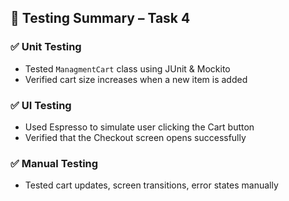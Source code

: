 ## 🧪 Testing Summary – Task 4

### ✅ Unit Testing
- Tested `ManagmentCart` class using JUnit & Mockito
- Verified cart size increases when a new item is added

### ✅ UI Testing
- Used Espresso to simulate user clicking the Cart button
- Verified that the Checkout screen opens successfully

### ✅ Manual Testing
- Tested cart updates, screen transitions, error states manually
